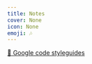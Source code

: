 ```yaml
---
title: Notes
cover: None
icon: None
emoji: 🎶
---
```


[💈 Google code styleguides](https://merkulov.top/Other/Notes/Google_code_styleguides)
